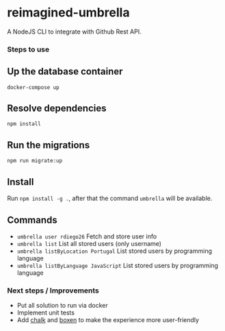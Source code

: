 # reimagined-umbrella
A NodeJS CLI to integrate with Github Rest API.

### Steps to use

## Up the database container
`docker-compose up`

## Resolve dependencies
`npm install`

## Run the migrations
`npm run migrate:up`

## Install
Run `npm install -g .`, after that the command `umbrella` will be available.

## Commands
- `umbrella user rdiego26` Fetch and store user info
- `umbrella list` List all stored users (only username)
- `umbrella listByLocation Portugal` List stored users by programming language
- `umbrella listByLanguage JavaScript` List stored users by programming language

### Next steps / Improvements
- Put all solution to run via docker
- Implement unit tests
- Add [chalk](https://www.npmjs.com/package/chalk) and [boxen](https://www.npmjs.com/package/boxen) to make the experience more user-friendly